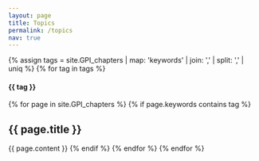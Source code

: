 ```yaml
---
layout: page
title: Topics
permalink: /topics
nav: true
---
```


{% assign tags =  site.GPI_chapters | map: 'keywords' | join: ','  | split: ',' | uniq %}
{% for tag in tags %}
  <h4>{{ tag }}</h4>
  {% for page in site.GPI_chapters %}
  {% if page.keywords contains tag %}
  <h2>{{ page.title }}</h2>
  {{ page.content }}
  {% endif %}
  {% endfor %}
{% endfor %}
